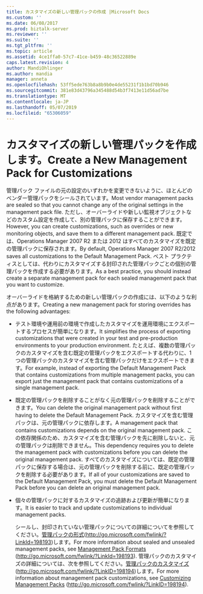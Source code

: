 ```yaml
---
title: カスタマイズの新しい管理パックの作成 |Microsoft Docs
ms.custom: ''
ms.date: 06/08/2017
ms.prod: biztalk-server
ms.reviewer: ''
ms.suite: ''
ms.tgt_pltfrm: ''
ms.topic: article
ms.assetid: 4ce1ffa0-57c7-41ce-b459-48c36522889e
caps.latest.revision: 4
author: MandiOhlinger
ms.author: mandia
manager: anneta
ms.openlocfilehash: 53ff5ede763b8a8b9b0e4de55231f1b1bd70b946
ms.sourcegitcommit: 381e83d43796a345488d54b3f7413e11d56ad7be
ms.translationtype: MT
ms.contentlocale: ja-JP
ms.lasthandoff: 05/07/2019
ms.locfileid: "65306059"
---
```

# <a name="create-a-new-management-pack-for-customizations"></a><span data-ttu-id="d6ab5-102">カスタマイズの新しい管理パックを作成します。</span><span class="sxs-lookup"><span data-stu-id="d6ab5-102">Create a New Management Pack for Customizations</span></span>
<span data-ttu-id="d6ab5-103">管理パック ファイルの元の設定のいずれかを変更できないように、ほとんどのベンダー管理パックをシールされています。</span><span class="sxs-lookup"><span data-stu-id="d6ab5-103">Most vendor management packs are sealed so that you cannot change any of the original settings in the management pack file.</span></span> <span data-ttu-id="d6ab5-104">ただし、オーバーライドや新しい監視オブジェクトなどのカスタム設定を作成して、別の管理パックに保存することができます。</span><span class="sxs-lookup"><span data-stu-id="d6ab5-104">However, you can create customizations, such as overrides or new monitoring objects, and save them to a different management pack.</span></span> <span data-ttu-id="d6ab5-105">既定では、Operations Manager 2007 R2 または 2012 はすべてのカスタマイズを既定の管理パックに保存されます。</span><span class="sxs-lookup"><span data-stu-id="d6ab5-105">By default, Operations Manager 2007 R2/2012 saves all customizations to the Default Management Pack.</span></span> <span data-ttu-id="d6ab5-106">ベスト プラクティスとしては、代わりにカスタマイズする封印された管理パックごとの個別の管理パックを作成する必要があります。</span><span class="sxs-lookup"><span data-stu-id="d6ab5-106">As a best practice, you should instead create a separate management pack for each sealed management pack that you want to customize.</span></span>  
  
 <span data-ttu-id="d6ab5-107">オーバーライドを格納するための新しい管理パックの作成には、以下のような利点があります。</span><span class="sxs-lookup"><span data-stu-id="d6ab5-107">Creating a new management pack for storing overrides has the following advantages:</span></span>  
  
- <span data-ttu-id="d6ab5-108">テスト環境や運用前の環境で作成したカスタマイズを運用環境にエクスポートするプロセスが簡単になります。</span><span class="sxs-lookup"><span data-stu-id="d6ab5-108">It simplifies the process of exporting customizations that were created in your test and pre-production environments to your production environment.</span></span> <span data-ttu-id="d6ab5-109">たとえば、複数の管理パックのカスタマイズを含む既定の管理パックをエクスポートする代わりに、1 つの管理パックのカスタマイズを含む管理パックだけをエクスポートできます。</span><span class="sxs-lookup"><span data-stu-id="d6ab5-109">For example, instead of exporting the Default Management Pack that contains customizations from multiple management packs, you can export just the management pack that contains customizations of a single management pack.</span></span>  
  
- <span data-ttu-id="d6ab5-110">既定の管理パックを削除することがなく元の管理パックを削除することができます。</span><span class="sxs-lookup"><span data-stu-id="d6ab5-110">You can delete the original management pack without first having to delete the Default Management Pack.</span></span> <span data-ttu-id="d6ab5-111">カスタマイズを含む管理パックは、元の管理パックに依存します。</span><span class="sxs-lookup"><span data-stu-id="d6ab5-111">A management pack that contains customizations depends on the original management pack.</span></span> <span data-ttu-id="d6ab5-112">この依存関係のため、カスタマイズを含む管理パックを先に削除しないと、元の管理パックは削除できません。</span><span class="sxs-lookup"><span data-stu-id="d6ab5-112">This dependency requires you to delete the management pack with customizations before you can delete the original management pack.</span></span> <span data-ttu-id="d6ab5-113">すべてのカスタマイズについては、既定の管理パックに保存する場合は、元の管理パックを削除する前に、既定の管理パックを削除する必要があります。</span><span class="sxs-lookup"><span data-stu-id="d6ab5-113">If all of your customizations are saved to the Default Management Pack, you must delete the Default Management Pack before you can delete an original management pack.</span></span>  
  
- <span data-ttu-id="d6ab5-114">個々の管理パックに対するカスタマイズの追跡および更新が簡単になります。</span><span class="sxs-lookup"><span data-stu-id="d6ab5-114">It is easier to track and update customizations to individual management packs.</span></span>  
  
  <span data-ttu-id="d6ab5-115">シールし、封印されていない管理パックについての詳細についてを参照してください。[管理パックの形式](http://go.microsoft.com/fwlink/?LinkID=198193)(http://go.microsoft.com/fwlink/?LinkId=198193)します。</span><span class="sxs-lookup"><span data-stu-id="d6ab5-115">For more information about sealed and unsealed management packs, see [Management Pack Formats](http://go.microsoft.com/fwlink/?LinkID=198193) (http://go.microsoft.com/fwlink/?LinkId=198193).</span></span> <span data-ttu-id="d6ab5-116">管理パックのカスタマイズの詳細については、次を参照してください。[管理パックのカスタマイズ](http://go.microsoft.com/fwlink/?LinkID=198194)(http://go.microsoft.com/fwlink/?LinkID=198194)します。</span><span class="sxs-lookup"><span data-stu-id="d6ab5-116">For more information about management pack customizations, see [Customizing Management Packs](http://go.microsoft.com/fwlink/?LinkID=198194) (http://go.microsoft.com/fwlink/?LinkID=198194).</span></span>